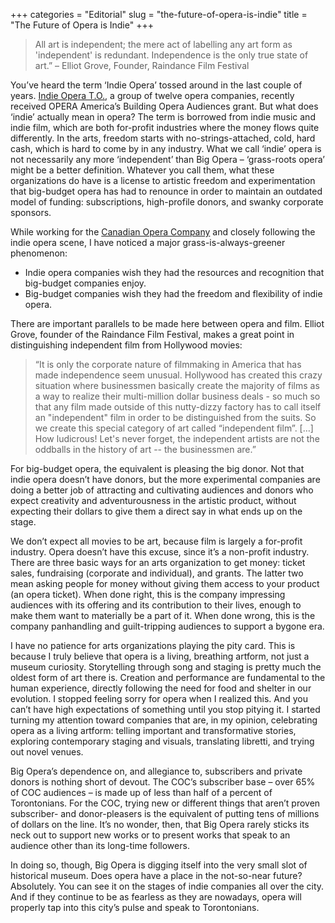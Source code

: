 +++
categories = "Editorial"
slug = "the-future-of-opera-is-indie"
title = "The Future of Opera is Indie"
+++

> All art is independent; the mere act of labelling any art form as 'independent' is redundant. Independence is the only true state of art.” – Elliot Grove, Founder, Raindance Film Festival

You’ve heard the term ‘Indie Opera’ tossed around in the last couple of years. [Indie Opera T.O.](https://www.facebook.com/indieoperapotluck?fref=ts), a group of twelve opera companies, recently received OPERA America’s Building Opera Audiences grant. But what does ‘indie’ actually mean in opera? The term is borrowed from indie music and indie film, which are both for-profit industries where the money flows quite differently. In the arts, freedom starts with no-strings-attached, cold, hard cash, which is hard to come by in any industry. What we call ‘indie’ opera is not necessarily any more ‘independent’ than Big Opera – ‘grass-roots opera’ might be a better definition. Whatever you call them, what these organizations do have is a license to artistic freedom and experimentation that big-budget opera has had to renounce in order to maintain an outdated model of funding: subscriptions, high-profile donors, and swanky corporate sponsors. 

While working for the [Canadian Opera Company](/scene/companies/canadian-opera-company/) and closely following the indie opera scene, I have noticed a major grass-is-always-greener phenomenon:

- Indie opera companies wish they had the resources and recognition that big-budget companies enjoy. 
- Big-budget companies wish they had the freedom and flexibility of indie opera.

There are important parallels to be made here between opera and film. Elliot Grove, founder of the Raindance Film Festival, makes a great point in distinguishing independent film from Hollywood movies: 

> “It is only the corporate nature of filmmaking in America that has made independence seem unusual. Hollywood has created this crazy situation where businessmen basically create the majority of films as a way to realize their multi-million dollar business deals - so much so that any film made outside of this nutty-dizzy factory has to call itself an "independent" film in order to be distinguished from the suits. So we create this special category of art called “independent film”. […] How ludicrous! Let's never forget, the independent artists are not the oddballs in the history of art -- the businessmen are.” 

For big-budget opera, the equivalent is pleasing the big donor. Not that indie opera doesn’t have donors, but the more experimental companies are doing a better job of attracting and cultivating audiences and donors who expect creativity and adventurousness in the artistic product, without expecting their dollars to give them a direct say in what ends up on the stage.

We don’t expect all movies to be art, because film is largely a for-profit industry. Opera doesn’t have this excuse, since it’s a non-profit industry. There are three basic ways for an arts organization to get money: ticket sales, fundraising (corporate and individual), and grants. The latter two mean asking people for money without giving them access to your product (an opera ticket). When done right, this is the company impressing audiences with its offering and its contribution to their lives, enough to make them want to materially be a part of it. When done wrong, this is the company panhandling and guilt-tripping audiences to support a bygone era. 

I have no patience for arts organizations playing the pity card. This is because I truly believe that opera is a living, breathing artform, not just a museum curiosity. Storytelling through song and staging is pretty much the oldest form of art there is. Creation and performance are fundamental to the human experience, directly following the need for food and shelter in our evolution. I stopped feeling sorry for opera when I realized this. And you can’t have high expectations of something until you stop pitying it. I started turning my attention toward companies that are, in my opinion, celebrating opera as a living artform: telling important and transformative stories, exploring contemporary staging and visuals, translating libretti, and trying out novel venues.

Big Opera’s dependence on, and allegiance to, subscribers and private donors is nothing short of devout. The COC’s subscriber base – over 65% of COC audiences – is made up of less than half of a percent of Torontonians. For the COC, trying new or different things that aren’t proven subscriber- and donor-pleasers is the equivalent of putting tens of millions of dollars on the line. It’s no wonder, then, that Big Opera rarely sticks its neck out to support new works or to present works that speak to an audience other than its long-time followers.

In doing so, though, Big Opera is digging itself into the very small slot of historical museum. Does opera have a place in the not-so-near future? Absolutely. You can see it on the stages of indie companies all over the city. And if they continue to be as fearless as they are nowadays, opera will properly tap into this city’s pulse and speak to Torontonians.
